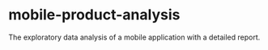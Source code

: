 # mobile-product-analysis
The exploratory data analysis of a mobile application with a detailed report.

